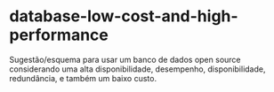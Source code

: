 # database-low-cost-and-high-performance
Sugestão/esquema para usar um banco de dados open source considerando uma alta disponibilidade, desempenho, disponibilidade, redundância, e também um baixo custo.
